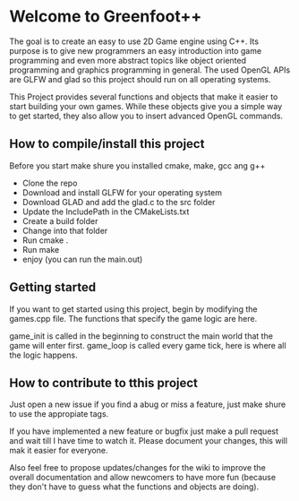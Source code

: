 
# Welcome to Greenfoot++

The goal is to create an easy to use 2D Game engine using C++.
Its purpose is to give new programmers an easy introduction into game programming and even more abstract topics like object oriented programming and graphics programming in general.
The used OpenGL APIs are GLFW and glad so this project should run on all operating systems.

This Project provides several functions and objects that make it easier to start building your own games.
While these objects give you a simple way to get started, they also allow you to insert advanced OpenGL commands.

## How to compile/install this project

Before you start make shure you installed cmake, make, gcc ang g++

* Clone the repo
* Download and install GLFW for your operating system
* Download GLAD and add the glad.c to the src folder
* Update the IncludePath in the CMakeLists.txt
* Create a build folder
* Change into that folder
* Run cmake .
* Run make
* enjoy (you can run the main.out)

## Getting started

If you want to get started using this project, begin by modifying the games.cpp file.
The functions that specify the game logic are here.

game_init is called in the beginning to construct the main world that the game will enter first.
game_loop is called every game tick, here is where all the logic happens.

## How to contribute to tthis project

Just open a new issue if you find a abug or miss a feature, just make shure to use the appropiate tags.

If you have implemented a new feature or bugfix just make a pull request and wait till I have time to watch it.
Please document your changes, this will mak it easier for everyone.

Also feel free to propose updates/changes for the wiki to improve the overall documentation and allow newcomers to have more fun (because they don't have to guess what the functions and objects are doing).
